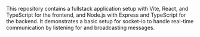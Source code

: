 This repository contains a fullstack application setup with Vite, React, and TypeScript for the frontend, and Node.js with Express and TypeScript for the backend. It demonstrates a basic setup for socket-io to handle real-time communication by listening for and broadcasting messages.
